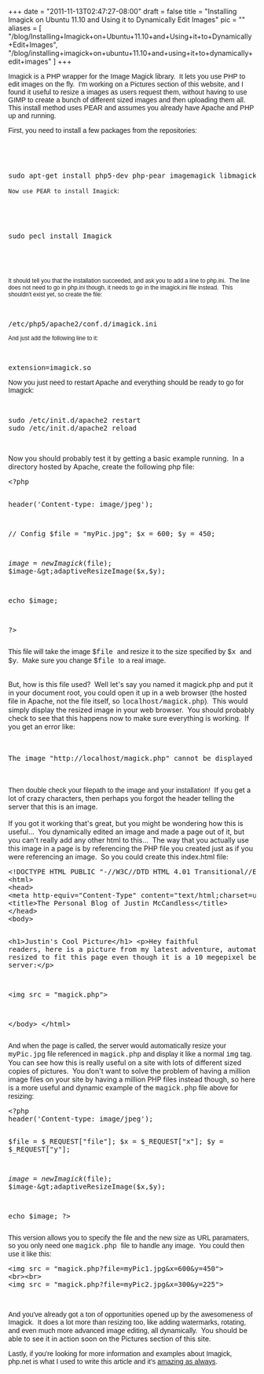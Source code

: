 
+++
date = "2011-11-13T02:47:27-08:00"
draft = false
title = "Installing Imagick on Ubuntu 11.10 and Using it to Dynamically Edit Images"
pic = ""
aliases = [
  "/blog/Installing+Imagick+on+Ubuntu+11.10+and+Using+it+to+Dynamically+Edit+Images",
  "/blog/installing+imagick+on+ubuntu+11.10+and+using+it+to+dynamically+edit+images"
]
+++

<p>
	<span style="font-family:verdana,geneva,sans-serif;">Imagick is a PHP wrapper for the Image Magick library.&nbsp; It lets you use PHP to edit images on the fly.&nbsp; I&#39;m working on a Pictures section of this website, and I found it useful to resize a images as users request them, without having to use GIMP to create a bunch of different sized images and then uploading them all.&nbsp;&nbsp; This install method uses PEAR and assumes you already have Apache and PHP up and running.</span></p>
<p>
	<span style="font-family:verdana,geneva,sans-serif;">First, you need to install a few packages from the repositories:</span></p>
<p>
	&nbsp;</p>
<p>
	&nbsp;</p>
<pre>
sudo apt-get install php5-dev php-pear imagemagick libmagick9-dev
</pre>
<p>
	<span style="font-family:verdana,geneva,sans-serif;"><code><span class="html">Now use PEAR to install Imagick</span></code></span>:</p>
<p>
	&nbsp;</p>
<p>
	&nbsp;</p>
<pre>
sudo pecl install Imagick
</pre>
<p>
	&nbsp;</p>
<p>
	&nbsp;</p>
<p>
	<code><span class="html"><span style="font-family:verdana,geneva,sans-serif;">It should tell you that the installation succeeded, and ask you to add a line to php.ini.&nbsp; The line does not need to go in php.ini though, it needs to go in the imagick.ini file instead.&nbsp; This shouldn&#39;t exist yet, so create the file:</span></span></code></p>
<p>
	&nbsp;</p>
<pre>
/etc/php5/apache2/conf.d/imagick.ini 
</pre>
<p>
	<code><span class="html"><span style="font-family:verdana,geneva,sans-serif;">And just add the following line to it:</span></span></code></p>
<p>
	&nbsp;</p>
<pre>
extension=imagick.so
</pre>
<p>
	<span style="font-family:verdana,geneva,sans-serif;">Now you just need to restart Apache and everything should be ready to go for Imagick:</span></p>
<p>
	&nbsp;</p>
<pre>
sudo /etc/init.d/apache2 restart
sudo /etc/init.d/apache2 reload
</pre>
<p>
	&nbsp;</p>
<p>
	Now you should probably test it by getting a basic example running.&nbsp; In a directory hosted by Apache, create the following php file:</p>
<pre>
&lt;?php
 
header(&#39;Content-type: image/jpeg&#39;);
 
// Config
$file = &quot;myPic.jpg&quot;;
$x = 600;
$y = 450;

$image = new Imagick($file);
$image-&gt;adaptiveResizeImage($x,$y);

echo $image;
 
?&gt;
</pre>
<p>
	<span style="font-family: verdana,geneva,sans-serif;">This file will take the image </span><span style="font-family: verdana,geneva,sans-serif;"><span style="font-family:courier new,courier,monospace;">$file <span style="font-family:verdana,geneva,sans-serif;">and resize it to the size specified by <span style="font-family:courier new,courier,monospace;">$x <span style="font-family:verdana,geneva,sans-serif;">and <span style="font-family:courier new,courier,monospace;">$y<span style="font-family:verdana,geneva,sans-serif;">.&nbsp; </span></span></span></span></span></span></span><span style="font-family: verdana,geneva,sans-serif;">Make sure you change <span style="font-family:courier new,courier,monospace;">$file <span style="font-family:verdana,geneva,sans-serif;">to a real image</span></span></span>.</p>
<div class="phpcode">
	&nbsp;</div>
<div class="phpcode">
	But, how is this file used?&nbsp; Well let&#39;s say you named it magick.php and put it in your document root, you could open it up in a web browser (the hosted file in Apache, not the file itself, so <span style="font-family:courier new,courier,monospace;">localhost/magick.php<span style="font-family:verdana,geneva,sans-serif;">).</span></span>&nbsp; This would simply display the resized image in your web browser.&nbsp; You should probably check to see that this happens now to make sure everything is working.&nbsp; If you get an error like:</div>
<div class="phpcode">
	&nbsp;</div>
<div class="phpcode">
	&nbsp;</div>
<pre>
The image &quot;http://localhost/magick.php&quot; cannot be displayed because it contains errors.
</pre>
<div class="phpcode">
	&nbsp;</div>
<div class="phpcode">
	&nbsp;</div>
<div class="phpcode">
	<span style="font-family: courier new,courier,monospace;"><span style="font-family:verdana,geneva,sans-serif;">Then double check your filepath to the image and your installation!&nbsp; </span></span>If you get a lot of crazy characters, then perhaps you forgot the header telling the server that this is an image.</div>
<div class="phpcode">
	&nbsp;</div>
<div class="phpcode">
	If you got it working that&#39;s great, but you might be wondering how this is useful...&nbsp; You dynamically edited an image and made a page out of it, but you can&#39;t really add any other html to this...&nbsp; The way that you actually use this image in a page is by referencing the PHP file you created just as if you were referencing an image.&nbsp; So you could create this index.html file:</div>
<pre>
&lt;!DOCTYPE HTML PUBLIC &quot;-//W3C//DTD HTML 4.01 Transitional//EN&quot; &quot;http://www.w3.org/TR/html4/loose.dtd&quot;&gt;
&lt;html&gt;
&lt;head&gt;                                                                            
&lt;meta http-equiv=&quot;Content-Type&quot; content=&quot;text/html;charset=utf-8&quot;&gt;
&lt;title&gt;The Personal Blog of Justin McCandless&lt;/title&gt;
&lt;/head&gt;
&lt;body&gt;

&lt;h1&gt;Justin&#39;s Cool Picture&lt;/h1&gt;
&lt;p&gt;Hey faithful readers, here is a picture from my latest adventure, automatically resized to fit this page even though it is a 10 megepixel beast on the server:&lt;/p&gt;

&lt;img src = &quot;magick.php&quot;&gt;

&lt;/body&gt;
&lt;/html&gt;
</pre>
<div class="phpcode">
	<span style="font-family: verdana,geneva,sans-serif;">And when the page is called, the server would automatically resize your <span style="font-family:courier new,courier,monospace;">myPic.jpg</span> file referenced in <span style="font-family:courier new,courier,monospace;">magick.php<span style="font-family:verdana,geneva,sans-serif;"> and display it like a normal <span style="font-family:courier new,courier,monospace;">img</span> tag.</span></span></span>&nbsp; You can see how this is really useful on a site with lots of different sized copies of pictures.&nbsp; You don&#39;t want to solve the problem of having a million image files on your site by having a million PHP files instead though, so here is a more useful and dynamic example of the <span style="font-family:courier new,courier,monospace;">magick.php<span style="font-family:verdana,geneva,sans-serif;"> file above for resizing:</span></span></div>
<pre>
&lt;?php
header(&#39;Content-type: image/jpeg&#39;);

$file = $_REQUEST[&quot;file&quot;];
$x = $_REQUEST[&quot;x&quot;];
$y = $_REQUEST[&quot;y&quot;];

$image = new Imagick($file);
$image-&gt;adaptiveResizeImage($x,$y);

echo $image;
?&gt;
</pre>
<div class="phpcode">
	<span style="font-family:verdana,geneva,sans-serif;">This version allows you to specify the file and the new size as URL paramaters, so you only need one <span style="font-family:courier new,courier,monospace;">magick.php <span style="font-family:verdana,geneva,sans-serif;">file to handle any image.&nbsp; You could then use it like this:</span></span></span></div>
<pre>
&lt;img src = &quot;magick.php?file=myPic1.jpg&amp;x=600&amp;y=450&quot;&gt;
&lt;br&gt;&lt;br&gt;
&lt;img src = &quot;magick.php?file=myPic2.jpg&amp;x=300&amp;y=225&quot;&gt;
</pre>
<p>
	&nbsp;</p>
<div class="phpcode">
	<span style="font-family:verdana,geneva,sans-serif;">And you&#39;ve already got a ton of opportunities opened up by the awesomeness of Imagick.&nbsp; It does a lot more than resizing too, like adding watermarks, rotating, and even much more advanced image editing, all dynamically.</span>&nbsp; You should be able to see it in action soon on the Pictures section of this site.</div>
<p>
	<span style="font-family: verdana,geneva,sans-serif;"><span style="font-family: courier new,courier,monospace;"><span style="font-family: verdana,geneva,sans-serif;">Lastly, if you&#39;re looking for more information and examples about Imagick, php.net is what I used to write this article and it&#39;s <a href="http://php.net/manual/en/book.imagick.php.">amazing as always</a>.</span></span></span></p>

